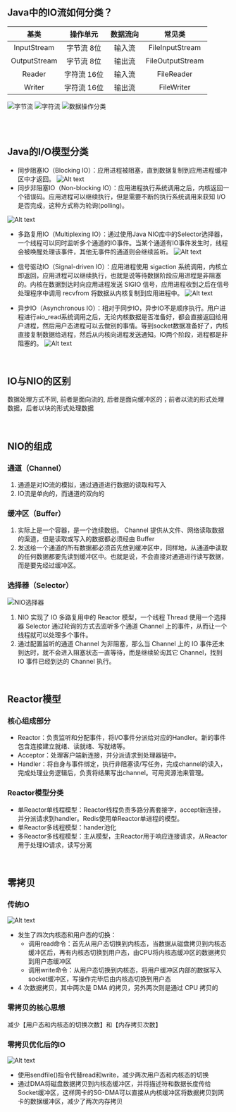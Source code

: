 
## Java中的IO流如何分类？
| 基类 | 操作单元 | 数据流向 | 常见类 |
| :--: | :--: | :--: | :--: |
| InputStream | 字节流 8位 | 输入流 | FileInputStream
| OutputStream | 字节流 8位 | 输出流 | FileOutputStream
| Reader | 字符流 16位 | 输入流 | FileReader
| Writer | 字符流 16位 | 输出流 | FileWriter

![字节流](../八股文/图例/字节流.png)
![字符流](../八股文/图例/字符流.png)
![数据操作分类](../八股文/图例/数据操作分类.png)

<br></br>


## Java的I/O模型分类
- 同步阻塞IO（Blocking IO）：应用进程被阻塞，直到数据复制到应用进程缓冲区中才返回。
![Alt text](../八股文/图例/阻塞IO.png)
- 同步非阻塞IO（Non-blocking IO）：应用进程执行系统调用之后，内核返回一个错误码。应用进程可以继续执行，但是需要不断的执行系统调用来获知 I/O 是否完成，这种方式称为轮询(polling)。

![Alt text](../八股文/图例/同步非阻塞IO.png)
- 多路复用IO（Multiplexing IO）：通过使用Java NIO库中的Selector选择器，一个线程可以同时监听多个通道的IO事件。当某个通道有IO事件发生时，线程会被唤醒处理该事件，其他无事件的通道则会继续监听。
![Alt text](../八股文/图例/多路复用IO.png)

- 信号驱动IO（Signal-driven IO）：应用进程使用 sigaction 系统调用，内核立即返回，应用进程可以继续执行，也就是说等待数据阶段应用进程是非阻塞的。内核在数据到达时向应用进程发送 SIGIO 信号，应用进程收到之后在信号处理程序中调用 recvfrom 将数据从内核复制到应用进程中。
![Alt text](../八股文/图例/信号驱动IO.png)

- 异步IO（Asynchronous IO）：相对于同步IO，异步IO不是顺序执行。用户进程进行aio_read系统调用之后，无论内核数据是否准备好，都会直接返回给用户进程，然后用户态进程可以去做别的事情。等到socket数据准备好了，内核直接复制数据给进程，然后从内核向进程发送通知。IO两个阶段，进程都是非阻塞的。
![Alt text](../八股文/图例/异步IO.png)


<br>

## IO与NIO的区别
数据处理方式不同, 前者是面向流的, 后者是面向缓冲区的；前者以流的形式处理数据，后者以块的形式处理数据

<br>

## NIO的组成
### 通道（Channel）
1. 通道是对IO流的模拟，通过通道进行数据的读取和写入
2. IO流是单向的，而通道的双向的
### 缓冲区（Buffer）
1. 实际上是一个容器，是一个连续数组。 Channel 提供从文件、网络读取数据的渠道，但是读取或写入的数据都必须经由 Buffer
2. 发送给一个通道的所有数据都必须首先放到缓冲区中，同样地，从通道中读取的任何数据都要先读到缓冲区中。也就是说，不会直接对通道进行读写数据，而是要先经过缓冲区。
### 选择器（Selector）
![NIO选择器](../八股文/图例/NIO-Selector.png)
1. NIO 实现了 IO 多路复用中的 Reactor 模型，一个线程 Thread 使用一个选择器 Selector 通过轮询的方式去监听多个通道 Channel 上的事件，从而让一个线程就可以处理多个事件。
2. 通过配置监听的通道 Channel 为非阻塞，那么当 Channel 上的 IO 事件还未到达时，就不会进入阻塞状态一直等待，而是继续轮询其它 Channel，找到 IO 事件已经到达的 Channel 执行。

<br>

## Reactor模型
### 核心组成部分
- Reactor：负责监听和分配事件，将I/O事件分派给对应的Handler。新的事件包含连接建立就绪、读就绪、写就绪等。
- Acceptor：处理客户端新连接，并分派请求到处理器链中。
- Handler：将自身与事件绑定，执行非阻塞读/写任务，完成channel的读入，完成处理业务逻辑后，负责将结果写出channel。可用资源池来管理。
### Reactor模型分类
- 单Reactor单线程模型：Reactor线程负责多路分离套接字，accept新连接，并分派请求到handler。Redis使用单Reactor单进程的模型。
- 单Reactor多线程模型：hander池化
- 多Reactor多线程模型：主从模型，主Reactor用于响应连接请求，从Reactor用于处理IO请求，读写分离


<br>


## 零拷贝
### 传统IO
![Alt text](../八股文/图例/传统IO过程.png)
- 发生了四次内核态和用户态的切换：
  - 调用read命令：首先从用户态切换到内核态，当数据从磁盘拷贝到内核态缓冲区后，再有内核态切换到用户态，由CPU将内核态缓冲区的数据拷贝到用户态缓冲区
  - 调用write命令：从用户态切换到内核态，将用户缓冲区内部的数据写入socket缓冲区，写操作完毕后由内核态切换到用户态
- 4 次数据拷贝，其中两次是 DMA 的拷贝，另外两次则是通过 CPU 拷贝的
### 零拷贝的核心思想
减少【用户态和内核态的切换次数】和【内存拷贝次数】
### 零拷贝优化后的IO
![Alt text](../八股文/图例/零拷贝优化IO.png)
- 使用sendfile()指令代替read和write，减少两次用户态和内核态的切换
- 通过DMA将磁盘数据拷贝到内核态缓冲区，并将描述符和数据长度传给Socket缓冲区，这样网卡的SG-DMA可以直接从内核缓冲区将数据拷贝到网卡的数据缓冲区，减少了两次内存拷贝